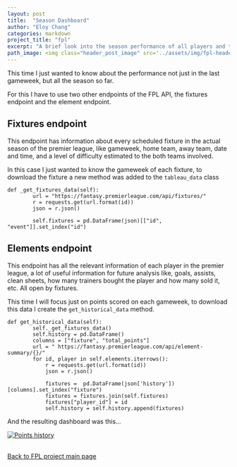 ```yaml
---
layout: post
title:  "Season Dashboard"
author: "Eloy Chang"
categories: markdown
project_title: "fpl"
excerpt: "A brief look into the season performance of all players and teams"
path_image: <img class="header_post_image" src='../assets/img/fpl-header-post.png' alt="" />
---
```


This time I just wanted to know about the performance not just in the last gameweek, but all the season so far.

For this I have to use two other endpoints of the FPL API, the fixtures endpoint and the element endpoint.

## Fixtures endpoint

This endpoint has information about every scheduled fixture in the actual season of the premier league, like gameweek, home team, away team, date and time, and a level of difficulty estimated to the both teams involved.

In this case I just wanted to know the gameweek of each fixture, to download the fixture a new method was added to the `tableau_data` class

```
def _get_fixtures_data(self):
        url = "https://fantasy.premierleague.com/api/fixtures/"
        r = requests.get(url.format(id))
        json = r.json()

        self.fixtures = pd.DataFrame(json)[["id", "event"]].set_index("id")
```

## Elements endpoint

This endpoint has all the relevant information of each player in the premier league, a lot of useful information for future analysis like, goals, assists, clean sheets, how many trainers bought the player and how many sold it, etc. All open by fixtures.

This time I will focus just on points scored on each gameweek, to download this data I create the `get_historical_data` method.

```
def get_historical_data(self):
        self._get_fixtures_data()
        self.history = pd.DataFrame()
        columns = ["fixture", "total_points"]
        url = " https://fantasy.premierleague.com/api/element-summary/{}/"
        for id, player in self.elements.iterrows():
            r = requests.get(url.format(id))
            json = r.json()

            fixtures =  pd.DataFrame(json['history'])[columns].set_index("fixture")
            fixtures = fixtures.join(self.fixtures)
            fixtures["player_id"] = id
            self.history = self.history.append(fixtures)
```

And the resulting dashboard was this...

<body>
<div class='tableauPlaceholder' id='viz1617667000902' style='position: relative'><noscript><a href='https:&#47;&#47;echang1802.github.io&#47;epsilon.github.io&#47;'><img alt='Points history ' src='https:&#47;&#47;public.tableau.com&#47;static&#47;images&#47;Bo&#47;Book2_16175767404040&#47;Pointshistory&#47;1_rss.png' style='border: none' /></a></noscript><object class='tableauViz'  style='display:none;'><param name='host_url' value='https%3A%2F%2Fpublic.tableau.com%2F' /> <param name='embed_code_version' value='3' /> <param name='site_root' value='' /><param name='name' value='Book2_16175767404040&#47;Pointshistory' /><param name='tabs' value='no' /><param name='toolbar' value='yes' /><param name='static_image' value='https:&#47;&#47;public.tableau.com&#47;static&#47;images&#47;Bo&#47;Book2_16175767404040&#47;Pointshistory&#47;1.png' /> <param name='animate_transition' value='yes' /><param name='display_static_image' value='yes' /><param name='display_spinner' value='yes' /><param name='display_overlay' value='yes' /><param name='display_count' value='yes' /><param name='language' value='es' /></object></div>                <script type='text/javascript'>                    var divElement = document.getElementById('viz1617667000902');                    var vizElement = divElement.getElementsByTagName('object')[0];                    if ( divElement.offsetWidth > 800 ) { vizElement.style.width='1024px';vizElement.style.height='795px';} else if ( divElement.offsetWidth > 500 ) { vizElement.style.width='1024px';vizElement.style.height='795px';} else { vizElement.style.width='100%';vizElement.style.height='1227px';}                     var scriptElement = document.createElement('script');                    scriptElement.src = 'https://public.tableau.com/javascripts/api/viz_v1.js';                    vizElement.parentNode.insertBefore(scriptElement, vizElement);                </script>
</body>

<div class="row align-items-center no-gutters mb-4 mb-lg-5">
      <div class="featured-text text-center text-lg-left">
        <br>
        <p class="text-black-50 mb-0"><a href="{{ '../fpl.html#masthead' | replace: '..', site.url }}">Back to FPL project main page</a></p>
      </div>
</div>


<!-- Core theme CSS (includes Bootstrap)-->
<link href="{{ '../assets/css/fpl_masthead.css' | replace: '..', site.url }}" rel="stylesheet" />
